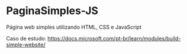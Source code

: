 # PaginaSimples-JS
Página web simples utilizando HTML, CSS e JavaScript 

Caso de estudo: https://docs.microsoft.com/pt-br/learn/modules/build-simple-website/
